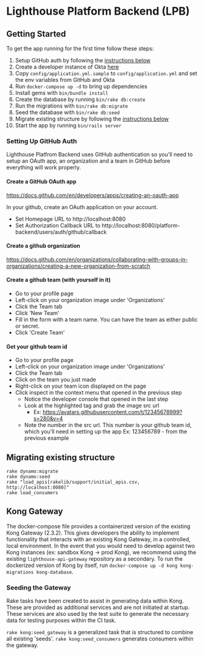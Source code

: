 # Lighthouse Platform Backend (LPB) 

## Getting Started
To get the app running for the first time follow these steps:

1. Setup GitHub auth by following the [instructions below](#setting-up-github-auth)
1. Create a developer instance of Okta [here](https://developer.okta.com/)
1. Copy `config/application.yml.sample` to `config/application.yml` and set the env variables from GitHub and Okta
1. Run `docker-compose up -d` to bring up dependencies
1. Install gems with `bin/bundle install`
1. Create the database by running `bin/rake db:create`
1. Run the migrations with `bin/rake db:migrate`
1. Seed the database with `bin/rake db:seed`
1. Migrate existing structure by following the [instructions below](#migrating-existing-structure)
1. Start the app by running `bin/rails server`

### Setting Up GitHub Auth
Lighthouse Platfrom Backend uses GitHub authentication so you'll need to setup an OAuth app, an organization and a team in GitHub before everything will work properly.

#### Create a GitHub OAuth app

https://docs.github.com/en/developers/apps/creating-an-oauth-app

In your github, create an OAuth application on your account.
- Set Homepage URL to http://localhost:8080
- Set Authorization Callback URL to http://localhost:8080/platform-backend/users/auth/github/callback

#### Create a github organization

https://docs.github.com/en/organizations/collaborating-with-groups-in-organizations/creating-a-new-organization-from-scratch

#### Create a github team (with yourself in it)

- Go to your profile page
- Left-click on your organization image under 'Organizations'
- Click the Team tab
- Click 'New Team'
- Fill in the form with a team name. You can have the team as either public or secret.
- Click 'Create Team'

#### Get your github team id
- Go to your profile page
- Left-click on your organization image under 'Organizations'
- Click the Team tab
- Click on the team you just made
- Right-click on your team icon displayed on the page
- Click inspect in the context menu that opened in the previous step
  - Notice the developer console that opened in the last step
  - Look at the highlighted tag and grab the image src url
    - Ex: https://avatars.githubusercontent.com/t/12345678999?s=280&v=4
  - Note the number in the src url. This number is your github team id, which you'll need in setting up the app
      Ex: 123456789 - from the previous example

## Migrating existing structure
```
rake dynamo:migrate
rake dynamo:seed
rake "load_apis[rakelib/support/initial_apis.csv, http://localhost:8080]"
rake load_consumers

```

## Kong Gateway
The docker-compose file provides a containerized version of the existing Kong Gateway (2.3.2). This gives developers the ability to implement functionality that interacts with an existing Kong Gateway, in a controlled, local environment. In the event that you would need to develop against two Kong instances (ex: sandbox Kong -> prod Kong), we recommend using the existing `lighthouse-api-gateway` repository as a secondary. To run the dockerized version of Kong by itself, run `docker-compose up -d kong kong-migrations kong-database`.

### Seeding the Gateway
Rake tasks have been created to assist in generating data within Kong. These are provided as additional services and are not initiated at startup. These services are also used by the test suite to generate the necessary data for testing purposes within the CI task.

`rake kong:seed_gateway` is a generalized task that is structured to combine all existing 'seeds'.
`rake kong:seed_consumers` generates consumers within the gateway.
